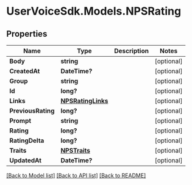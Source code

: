 # UserVoiceSdk.Models.NPSRating
## Properties

Name | Type | Description | Notes
------------ | ------------- | ------------- | -------------
**Body** | **string** |  | [optional] 
**CreatedAt** | **DateTime?** |  | [optional] 
**Group** | **string** |  | [optional] 
**Id** | **long?** |  | [optional] 
**Links** | [**NPSRatingLinks**](NPSRatingLinks.md) |  | [optional] 
**PreviousRating** | **long?** |  | [optional] 
**Prompt** | **string** |  | [optional] 
**Rating** | **long?** |  | [optional] 
**RatingDelta** | **long?** |  | [optional] 
**Traits** | [**NPSTraits**](NPSTraits.md) |  | [optional] 
**UpdatedAt** | **DateTime?** |  | [optional] 

[[Back to Model list]](../README.md#documentation-for-models) [[Back to API list]](../README.md#documentation-for-api-endpoints) [[Back to README]](../README.md)

